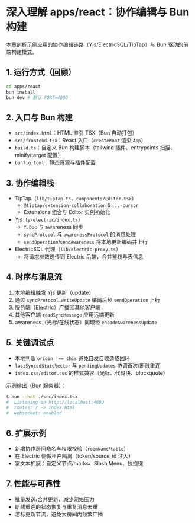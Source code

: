 # 深入理解 apps/react：协作编辑与 Bun 构建

本章剖析示例应用的协作编辑链路（Yjs/ElectricSQL/TipTap）与 Bun 驱动的前端构建模式。

## 1. 运行方式（回顾）
```bash
cd apps/react
bun install
bun dev # 默认 PORT=4000
```

## 2. 入口与 Bun 构建
- `src/index.html`：HTML 直引 TSX（Bun 自动打包）
- `src/frontend.tsx`：React 入口（`createRoot` 渲染 `App`）
- `build.ts`：自定义 Bun 构建脚本（tailwind 插件、entrypoints 扫描、minify/target 配置）
- `bunfig.toml`：静态资源与插件配置

## 3. 协作编辑栈
- TipTap（`lib/tiptap.ts`、`components/Editor.tsx`）
  - `@tiptap/extension-collaboration` & `...-cursor`
  - Extensions 组合与 Editor 实例初始化
- Yjs（`y-electric/index.ts`）
  - `Y.Doc` 与 awareness 同步
  - `syncProtocol` 与 `awarenessProtocol` 的消息处理
  - `sendOperation`/`sendAwareness` 将本地更新编码并上行
- ElectricSQL 代理（`lib/electric-proxy.ts`）
  - 将请求参数透传到 Electric 后端，合并鉴权与表信息

## 4. 时序与消息流
1) 本地编辑触发 Yjs 更新（update）
2) 通过 `syncProtocol.writeUpdate` 编码后经 `sendOperation` 上行
3) 服务端（Electric）广播回其他客户端
4) 其他客户端 `readSyncMessage` 应用远端更新
5) awareness（光标/在线状态）同理经 `encodeAwarenessUpdate`

## 5. 关键调试点
- 本地判断 `origin !== this` 避免自发自收造成回环
- `lastSyncedStateVector` 与 `pendingUpdates` 协调首次/断线重连
- `index.css`/`editor.css` 的样式兼容（光标、代码块、blockquote）

示例输出（Bun 服务器）：
```bash
$ bun --hot ./src/index.tsx
#  Listening on http://localhost:4000
#  routes: / -> index.html
#  websocket: enabled
```

## 6. 扩展示例
- 新增协作房间命名与权限校验（`roomName`/`table`）
- 在 Electric 侧做租户隔离（token/source_id 注入）
- 富文本扩展：自定义节点/marks、Slash Menu、快捷键

## 7. 性能与可靠性
- 批量发送/合并更新，减少网络压力
- 断线重连的状态恢复与重复消息去重
- 游标更新节流，避免大房间内频繁广播
